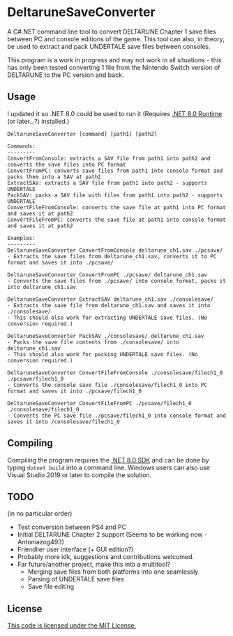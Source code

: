 # DeltaruneSaveConverter

A C#.NET command line tool to convert DELTARUNE Chapter 1 save files between PC and console editions of the game. This tool can also, in theory, be used to extract and pack UNDERTALE save files between consoles.

This program is a work in progress and may not work in all situations - this has only been tested converting 1 file from the Nintendo Switch version of DELTARUNE to the PC version and back.

## Usage
I updated it so .NET 8.0 could be used to run it
(Requires [.NET 8.0 Runtime](https://dotnet.microsoft.com/download) (or later...?) installed.)

```
DeltaruneSaveConverter [command] [path1] [path2]

Commands:
---------
ConvertFromConsole: extracts a SAV file from path1 into path2 and converts the save files into PC format
ConvertFromPC: converts save files from path1 into console format and packs them into a SAV at path2
ExtractSAV: extracts a SAV file from path1 into path2 - supports UNDERTALE
PackSAV: packs a SAV file with files from path1 into path2 - supports UNDERTALE
ConvertFileFromConsole: converts the save file at path1 into PC format and saves it at path2
ConvertFileFromPC: converts the save file at path1 into console format and saves it at path2

Examples:
---------
DeltaruneSaveConverter ConvertFromConsole deltarune_ch1.sav ./pcsave/
- Extracts the save files from deltarune_ch1.sav, converts it to PC format and saves it into ./pcsave/

DeltaruneSaveConverter ConvertFromPC ./pcsave/ deltarune_ch1.sav
- Converts the save files from ./pcsave/ into console format, packs it into deltarune_ch1.sav

DeltaruneSaveConverter ExtractSAV deltarune_ch1.sav ./consolesave/
- Extracts the save file from deltarune_ch1.sav and saves it into ./consolesave/
- This should also work for extracting UNDERTALE save files. (No conversion required.)

DeltaruneSaveConverter PackSAV ./consolesave/ deltarune_ch1.sav
- Packs the save file contents from ./consolesave/ into deltarune_ch1.sav
- This should also work for packing UNDERTALE save files. (No conversion required.)

DeltaruneSaveConverter ConvertFileFromConsole ./consolesave/filech1_0 ./pcsave/filech1_0
- Converts the console save file ./consolesave/filech1_0 into PC format and saves it into ./pcsave/filech1_0

DeltaruneSaveConverter ConvertFileFromPC ./pcsave/filech1_0 ./consolesave/filech1_0 
- Converts the PC save file ./pcsave/filech1_0 into console format and saves it into /consolesave/filech1_0
```

## Compiling

Compiling the program requires the [.NET 8.0 SDK](https://dotnet.microsoft.com/download) and can be done by typing `dotnet build` into a command line. Windows users can also use Visual Studio 2019 or later to compile the solution.

## TODO

(in no particular order)

- Test conversion between PS4 and PC
- Initial DELTARUNE Chapter 2 support (Seems to be working now -Antoniazog493)
- Friendlier user interface (+ GUI edition?)
- Probably more idk, suggestions and contributions welcomed.
- Far future/another project, make this into a multitool?
	- Merging save files from both platforms into one seamlessly
    - Parsing of UNDERTALE save files
    - Save file editing

## License

[This code is licensed under the MIT License.](https://github.com/InvoxiPlayGames/DeltaruneSaveConverter/blob/master/LICENSE)
